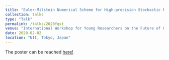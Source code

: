 ```yaml
---
title: "Euler-Milstein Numerical Scheme for High-precision Stochastic Process Simulation of Quantum Trajectories"
collection: talks
type: "Talk"
permalink: /talks/2020fqst
venue: "International Workshop for Young Researchers on the Future of Quantum Science and Technology (FQST)"
date: 2020-02-02
location: "NII, Tokyo, Japan"
---
```

The poster can be reached [here!](files/FQST_2020_Poster.pdf)
